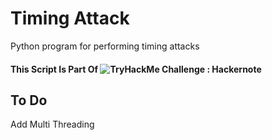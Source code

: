 # Timing Attack
Python program for performing timing attacks

#### This Script Is Part Of ![TryHackMe Challenge : Hackernote](https://tryhackme.com/room/hackernote)

## To Do
Add Multi Threading
